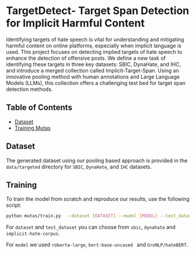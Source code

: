 # TargetDetect- Target Span Detection for Implicit Harmful Content

Identifying targets of hate speech is vital for understanding and mitigating harmful content on online platforms, especially when implicit language is used. This project focuses on detecting implied targets of hate speech to enhance the detection of offensive posts. We define a new task of identifying these targets in three key datasets: SBIC, DynaHate, and IHC, and introduce a merged collection called Implicit-Target-Span. Using an innovative pooling method with human annotations and Large Language Models (LLMs), this collection offers a challenging test bed for target span detection methods.


## Table of Contents

- [Dataset](#Dataset)
- [Training Mutas](#Training)
<!-- - [Citation](#Citation) -->

## Dataset

The generated dataset using our pooling based approach is provided in the `data/targeted` directory for `SBIC`, `DynaHate`, and `IHC` datasets. 

## Training

To train the model from scratch and reproduce our results, use the following script: 
```bash
python mutas/train.py  --dataset [DATASET] --model [MODEL] --test_dataset [TEST DATASET]
``` 
For `dataset` and `test_dataset` you can choose from `sbic`, `dynahate` and `implicit-hate-corpus`. 

For `model` we used `roberta-large`, `bert-base-uncased ` and `GroNLP/hateBERT`.  

<!-- ## Citation 

If you use our data or code, please cite it as follows: 

@article{jafari2024,
title={Target Span Detection for Implicit Harmful Content},
author={Your First Name, Your Last Name and Co-author First Name, Co-author Last Name},
journal={Journal Name},
volume={XX},
number={XX},
pages={XX-XX},
year={2024},
publisher={Publisher Name}
} -->


